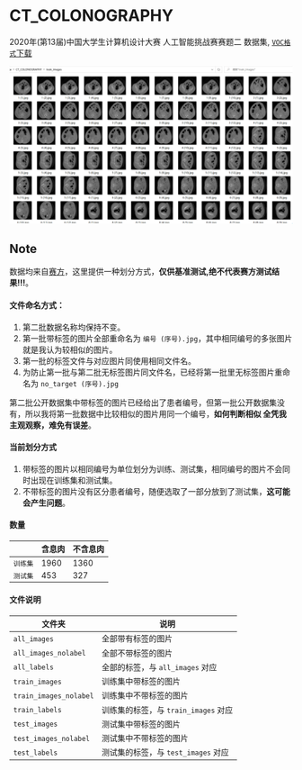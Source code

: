# CT_COLONOGRAPHY
2020年(第13届)中国大学生计算机设计大赛  人工智能挑战赛赛题二 数据集, [`VOC格式`下载](https://github.com/acai66/CT_COLONOGRAPHY/releases/tag/VOC)

![demo](demo.png)

## Note
数据均来自[赛方](http://2020.jsjds.cn/AI/)，这里提供一种划分方式，**仅供基准测试,绝不代表赛方测试结果!!!**。


#### 文件命名方式：

1. 第二批数据名称均保持不变。
2. 第一批带标签的图片全部重命名为 `编号 (序号).jpg`，其中相同编号的多张图片就是我认为较相似的图片。
3. 第一批的标签文件与对应图片同使用相同文件名。
4. 为防止第一批与第二批无标签图片同文件名，已经将第一批里无标签图片重命名为 `no_target (序号).jpg`

第二批公开数据集中带标签的图片已经给出了患者编号，但第一批公开数据集没有，所以我将第一批数据中比较相似的图片用同一个编号，**如何判断相似 全凭我主观观察，难免有误差**。

#### 当前划分方式

1. 带标签的图片以相同编号为单位划分为训练、测试集，相同编号的图片不会同时出现在训练集和测试集。
2. 不带标签的图片没有区分患者编号，随便选取了一部分放到了测试集，**这可能会产生问题**。


#### 数量

|     | 含息肉 | 不含息肉 |
|  ----  | ----  | ----  |
| `训练集`  | 1960 | 1360 |
| `测试集`  | 453 | 327 |

#### 文件说明

|  文件夹 | 说明 |
|  ----  | ----  |
| `all_images`  | 全部带有标签的图片 |
| `all_images_nolabel`  | 全部不带标签的图片 |
| `all_labels`  | 全部的标签，与 `all_images` 对应 |
| `train_images`  | 训练集中带标签的图片 |
| `train_images_nolabel`  | 训练集中不带标签的图片 |
| `train_labels`  | 训练集的标签，与 `train_images` 对应 |
| `test_images`  | 测试集中带标签的图片 |
| `test_images_nolabel`  | 测试集中不带标签的图片 |
| `test_labels`  | 测试集的标签，与 `test_images` 对应 |

